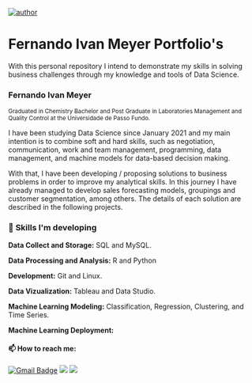 [![author](https://img.shields.io/badge/Author-Fernando__Ivan__Meyer-orange)](https://linkedin.com/in/fernando-ivan-meyer/)
# Fernando Ivan Meyer Portfolio's

With this personal repository I intend to demonstrate my skills in solving business challenges through my knowledge and tools of Data Science.

### Fernando Ivan Meyer
<sub>Graduated in Chemistry Bachelor and Post Graduate in Laboratories Management and Quality Control at the Universidade de Passo Fundo.</sub>

I have been studying Data Science since January 2021 and my main intention is to combine soft and hard skills, such as negotiation, communication, work and team management, programming, data management, and machine models for data-based decision making.

With that, I have been developing / proposing solutions to business problems in order to improve my analytical skills. In this journey I have already managed to develop sales forecasting models, groupings and customer segmentation, among others. The details of each solution are described in the following projects.

### 🎯 **Skills I'm developing**

**Data Collect and Storage:** SQL and MySQL.

**Data Processing and Analysis:** R and Python

**Development:** Git and Linux. 

**Data Vizualization:** Tableau and Data Studio.

**Machine Learning Modeling:** Classification, Regression, Clustering, and Time Series. 

**Machine Learning Deployment:** 


#### 📫 How to reach me:
[![Gmail Badge](https://img.shields.io/badge/Gmail-D14836?style=for-the-badge&logo=gmail&logoColor=white&link=mailto:rsoliveira.c@gmail.com)](mailto:f.ivanmeyer@gmail.com) 
[<img src="https://img.shields.io/badge/linkedin-%230077B5.svg?&style=for-the-badge&logo=linkedin&logoColor=white" />](https://www.linkedin.com/in/fernando-ivan-meyer/) 
[<img src = "https://img.shields.io/badge/instagram-%23E4405F.svg?&style=for-the-badge&logo=instagram&logoColor=white">](https://www.instagram.com/fivmeyer/) 


<!-- [![Top Langs](https://github-readme-stats.vercel.app/api/top-langs/?username=FivMeyer&layout=compact)](https://github.comFivMeyer/github-readme-stats)<!-- insert stats from profile -->

<!--
**FivMeyer/FivMeyer** is a ✨ _special_ ✨ repository because its `README.md` (this file) appears on your GitHub profile.



Here are some ideas to get you started:

- 🔭 I’m currently working on ...
- 🌱 I’m currently learning ...
- 👯 I’m looking to collaborate on ...
- 🤔 I’m looking for help with ...
- 💬 Ask me about ...
- 📫 How to reach me: ...
- 😄 Pronouns: ...
- ⚡ Fun fact: ...
-->
